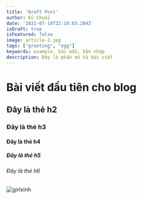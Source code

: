 ```yaml
---
title: 'Draft Post'
author: Kủ Chuối
date: '2021-07-14T22:10:03.284Z'
isDraft: true
isFeatured: false
image: article-2.jpg
tags: ["greeting", "egg"]
keywords: example, bài mẫu, bản nháp
description: Đây là phần mô tả bài viết
---
```


# Bài viết đầu tiên cho blog
## Đây là thẻ h2
### Đây là thẻ h3
#### Đây là thẻ h4
##### Đây là thẻ h5
###### Đây là thẻ h6
![girlxinh](/images/contents/blog/article-5.jpg)